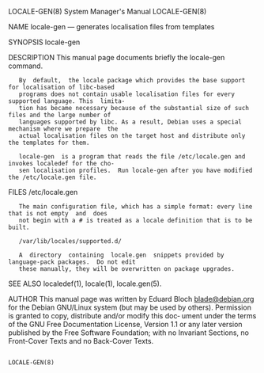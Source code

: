 LOCALE-GEN(8)                           System Manager's Manual                          LOCALE-GEN(8)

NAME
       locale-gen — generates localisation files from templates

SYNOPSIS
       locale-gen

DESCRIPTION
       This manual page documents briefly the locale-gen command.

       By  default,  the locale package which provides the base support for localisation of libc-based
       programs does not contain usable localisation files for every supported language. This  limita‐
       tion has became necessary because of the substantial size of such files and the large number of
       languages supported by libc. As a result, Debian uses a special mechanism where we prepare  the
       actual localisation files on the target host and distribute only the templates for them.

       locale-gen  is a program that reads the file /etc/locale.gen and invokes localedef for the cho‐
       sen localisation profiles.  Run locale-gen after you have modified the /etc/locale.gen file.

FILES
       /etc/locale.gen

       The main configuration file, which has a simple format: every line that is not empty  and  does
       not begin with a # is treated as a locale definition that is to be built.

       /var/lib/locales/supported.d/

       A  directory  containing  locale.gen  snippets provided by language-pack packages.  Do not edit
       these manually, they will be overwritten on package upgrades.

SEE ALSO
       localedef(1), locale(1), locale.gen(5).

AUTHOR
       This manual page was written by Eduard Bloch <blade@debian.org> for the Debian GNU/Linux system
       (but may be used by others).  Permission is granted to copy, distribute and/or modify this doc‐
       ument under the terms of the GNU Free Documentation License, Version 1.1 or any  later  version
       published by the Free Software Foundation; with no Invariant Sections, no Front-Cover Texts and
       no Back-Cover Texts.

                                                                                         LOCALE-GEN(8)
